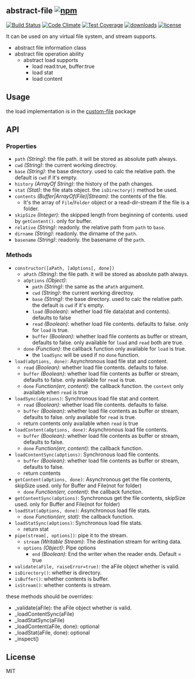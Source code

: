 ## abstract-file [![npm](https://img.shields.io/npm/v/abstract-file.svg)](https://npmjs.org/package/abstract-file)

[![Build Status](https://img.shields.io/travis/snowyu/abstract-file.js/master.svg)](http://travis-ci.org/snowyu/abstract-file.js)
[![Code Climate](https://codeclimate.com/github/snowyu/abstract-file.js/badges/gpa.svg)](https://codeclimate.com/github/snowyu/abstract-file.js)
[![Test Coverage](https://codeclimate.com/github/snowyu/abstract-file.js/badges/coverage.svg)](https://codeclimate.com/github/snowyu/abstract-file.js/coverage)
[![downloads](https://img.shields.io/npm/dm/abstract-file.svg)](https://npmjs.org/package/abstract-file)
[![license](https://img.shields.io/npm/l/abstract-file.svg)](https://npmjs.org/package/abstract-file)

It can be used on any virtual file system, and stream supports.

+ abstract file information class
+ abstract file operation ability
  + abstract load supports
    * load read:true, buffer:true
    * load stat
    * load content

## Usage

the load implementation is in the [custom-file](https://github.com/snowyu/custom-file.js) package


## API

### Properties

* `path` *(String)*: the file path. it will be stored as absolute path always.
* `cwd` *(String)*: the current working directroy.
* `base` *(String)*: the base directory. used to calc the relative path.
  the default is `cwd` if it's empty.
* `history` *(ArrayOf String)*: the history of the path changes.
* `stat` *(Stat)*: the file stats object. the `isDirectory()` method be used.
* `contents` *(Buffer|ArrayOf(File)|Stream)*: the contents of the file.
  * It's the array of `File`/`Folder` object or a read-dir-stream if the file is a folder.
* `skipSize` *(Integer)*: the skipped length from beginning of contents. used by `getContent()`.
  only for buffer.
* `relative` *(String)*: readonly. the relative path from `path` to `base`.
* `dirname` *(String)*: readonly. the dirname of the `path`.
* `basename` *(String)*: readonly. the basename of the `path`.


### Methods

* `constructor([aPath, ]aOptions[, done])`
  * `aPath` *(String)*: the file path. it will be stored as absolute path always.
  * `aOptions` *(Object)*:
    * `path` *(String)*: the same as the `aPath` argument.
    * `cwd` *(String)*: the current working directroy.
    * `base` *(String)*: the base directory. used to calc the relative path.
      the default is `cwd` if it's empty.
    * `load` *(Boolean)*: whether load file data(stat and contents). defaults to false
    * `read` *(Boolean)*: whether load file contents. defaults to false. only for `load` is true.
    * `buffer` *(Boolean)*: whether load file contents as buffer or stream, defaults to false.
       only available for `load` and `read` both are true.
  * `done` *(Function)*: the callback function only available for `load` is true.
    * the `loadSync` will be used if no `done` function.
* `load(aOptions, done)`: Asynchronous load file stat and content.
    * `read` *(Boolean)*: whether load file contents. defaults to false.
    * `buffer` *(Boolean)*: whether load file contents as buffer or stream, defaults to false.
       only available for `read` is true.
  * `done` *Function(err, content)*: the callback function. the `content` only available when `read` is true
* `loadSync(aOptions)`: Synchronous load file stat and content.
    * `read` *(Boolean)*: whether load file contents. defaults to false.
    * `buffer` *(Boolean)*: whether load file contents as buffer or stream, defaults to false.
       only available for `read` is true.
    * return contents only available when `read` is true
* `loadContent(aOptions, done)`: Asynchronous load file contents.
    * `buffer` *(Boolean)*: whether load file contents as buffer or stream, defaults to false.
  * `done` *Function(err, content)*: the callback function.
* `loadContentSync(aOptions)`: Synchronous load file contents.
    * `buffer` *(Boolean)*: whether load file contents as buffer or stream, defaults to false.
    * return contents
* `getContent(aOptions, done)`: Asynchronous get the file contents, skipSize used.
  only for Buffer and File(not for folder)
  * `done` *Function(err, content)*: the callback function.
* `getContentSync(aOptions)`: Synchronous get the file contents, skipSize used.
  only for Buffer and File(not for folder)
* `loadStat(aOptions, done)`: Asynchronous load file stats.
  * `done` *Function(err, stat)*: the callback function.
* `loadStatSync(aOptions)`: Synchronous load file stats.
    * return stat
* `pipe(stream[, options])`: pipe it to the stream.
  * `stream` *(Writable Stream)*: The destination stream for writing data.
  * `options` *(Object)*: Pipe options
    * `end` *(Boolean)*: End the writer when the reader ends. Default = true
* `validate(aFile, raiseError=true)`: the aFile object whether is valid.
* `isDirectory()`: whether is directory.
* `isBuffer()`: whether contents is buffer.
* `isStream()`: whether contents is stream.

these methods should be overrides:

* _validate(aFile): the aFile object whether is valid.
* _loadContentSync(aFile)
* _loadStatSync(aFile)
* _loadContent(aFile, done): optional
* _loadStat(aFile, done): optional
* _inspect()

## License

MIT
